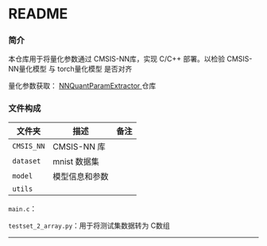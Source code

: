 # README

### 简介

本仓库用于将量化参数通过 CMSIS-NN库，实现 C/C++ 部署。以检验 CMSIS-NN量化模型 与 torch量化模型 是否对齐

量化参数获取： [NNQuantParamExtractor ]()仓库

### 文件构成

| 文件夹     | 描述           | 备注 |
| ---------- | -------------- | ---- |
| `CMSIS_NN` | CMSIS-NN 库    |      |
| `dataset`  | mnist 数据集   |      |
| `model`    | 模型信息和参数 |      |
| `utils`    |                |      |

`main.c`：

`testset_2_array.py`：用于将测试集数据转为 C数组



---
